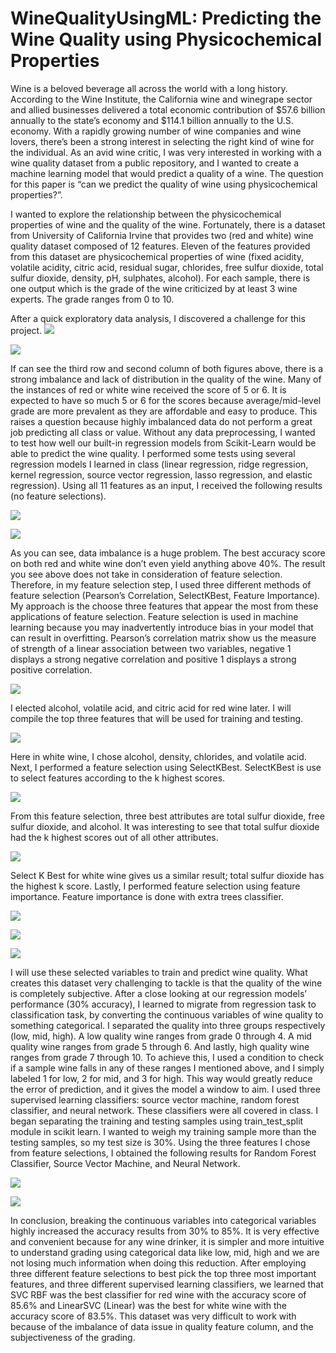# WineQualityUsingML: Predicting the Wine Quality using Physicochemical Properties

Wine is a beloved beverage all across the world with a long history. According to the Wine
Institute, the California wine and winegrape sector and allied businesses delivered a total
economic contribution of $57.6 billion annually to the state’s economy and $114.1 billion
annually to the U.S. economy. With a rapidly growing number of wine companies and wine
lovers, there’s been a strong interest in selecting the right kind of wine for the individual. As an
avid wine critic, I was very interested in working with a wine quality dataset from a public
repository, and I wanted to create a machine learning model that would predict a quality of a
wine. The question for this paper is “can we predict the quality of wine using physicochemical
properties?”.


I wanted to explore the relationship between the physicochemical properties of wine and the
quality of the wine. Fortunately, there is a dataset from University of California Irvine that
provides two (red and white) wine quality dataset composed of 12 features. Eleven of the
features provided from this dataset are physicochemical properties of wine (fixed acidity, volatile
acidity, citric acid, residual sugar, chlorides, free sulfur dioxide, total sulfur dioxide, density, pH,
sulphates, alcohol). For each sample, there is one output which is the grade of the wine
criticized by at least 3 wine experts. The grade ranges from 0 to 10.

After a quick exploratory data analysis, I discovered a challenge for this project.
![](https://github.com/heeseungp/WineQualityUsingML/blob/master/img/img1.png)


![](https://github.com/heeseungp/WineQualityUsingML/blob/master/img/img2.png)

If can see the third row and second column of both figures above, there is a strong imbalance
and lack of distribution in the quality of the wine. Many of the instances of red or white wine
received the score of 5 or 6. It is expected to have so much 5 or 6 for the scores because
average/mid-level grade are more prevalent as they are affordable and easy to produce. This
raises a question because highly imbalanced data do not perform a great job predicting all class
or value.
Without any data preprocessing, I wanted to test how well our built-in regression models from
Scikit-Learn would be able to predict the wine quality. I performed some tests using several
regression models I learned in class (linear regression, ridge regression, kernel regression,
source vector regression, lasso regression, and elastic regression). Using all 11 features as an
input, I received the following results (no feature selections).

![](https://github.com/heeseungp/WineQualityUsingML/blob/master/img/img3.png)

![](https://github.com/heeseungp/WineQualityUsingML/blob/master/img/img4.png)

As you can see, data imbalance is a huge problem. The best accuracy score on both red and
white wine don’t even yield anything above 40%. The result you see above does not take in
consideration of feature selection. Therefore, in my feature selection step, I used three different
methods of feature selection (Pearson’s Correlation, SelectKBest, Feature Importance). My
approach is the choose three features that appear the most from these applications of feature
selection. Feature selection is used in machine learning because you may inadvertently
introduce bias in your model that can result in overfitting.
Pearson’s correlation matrix show us the measure of strength of a linear association between
two variables, negative 1 displays a strong negative correlation and positive 1 displays a strong
positive correlation.

![](https://github.com/heeseungp/WineQualityUsingML/blob/master/img/img5.png)

I elected alcohol, volatile acid, and citric acid for red wine later. I will compile the top three
features that will be used for training and testing.

![](https://github.com/heeseungp/WineQualityUsingML/blob/master/img/img6.png)

Here in white wine, I chose alcohol, density, chlorides, and volatile acid.
Next, I performed a feature selection using SelectKBest. SelectKBest is use to select features
according to the k highest scores.

![](https://github.com/heeseungp/WineQualityUsingML/blob/master/img/img7.png)

From this feature selection, three best attributes are total sulfur dioxide, free sulfur dioxide, and
alcohol. It was interesting to see that total sulfur dioxide had the k highest scores out of all other
attributes.

![](https://github.com/heeseungp/WineQualityUsingML/blob/master/img/img8.png)

Select K Best for white wine gives us a similar result; total sulfur dioxide has the highest k score.
Lastly, I performed feature selection using feature importance. Feature importance is done with
extra trees classifier.

![](https://github.com/heeseungp/WineQualityUsingML/blob/master/img/img8.png)

![](https://github.com/heeseungp/WineQualityUsingML/blob/master/img/img9.png)

![](https://github.com/heeseungp/WineQualityUsingML/blob/master/img/img10.png)

I will use these selected variables to train and predict wine quality.
What creates this dataset very challenging to tackle is that the quality of the wine is completely
subjective. After a close looking at our regression models’ performance (30% accuracy), I
learned to migrate from regression task to classification task, by converting the continuous
variables of wine quality to something categorical. I separated the quality into three groups respectively (low, mid, high). A low quality wine ranges from grade 0 through 4. A mid quality
wine ranges from grade 5 through 6. And lastly, high quality wine ranges from grade 7 through
10. To achieve this, I used a condition to check if a sample wine falls in any of these ranges I
mentioned above, and I simply labeled 1 for low, 2 for mid, and 3 for high. This way would
greatly reduce the error of prediction, and it gives the model a window to aim.
I used three supervised learning classifiers: source vector machine, random forest classifier,
and neural network. These classifiers were all covered in class.
I began separating the training and testing samples using train_test_split module in scikit learn. I
wanted to weigh my training sample more than the testing samples, so my test size is 30%.
Using the three features I chose from feature selections, I obtained the following results for
Random Forest Classifier, Source Vector Machine, and Neural Network.

![](https://github.com/heeseungp/WineQualityUsingML/blob/master/img/img11.png)

![](https://github.com/heeseungp/WineQualityUsingML/blob/master/img/img12.png)

In conclusion, breaking the continuous variables into categorical variables highly increased the
accuracy results from 30% to 85%. It is very effective and convenient because for any wine
drinker, it is simpler and more intuitive to understand grading using categorical data like low,
mid, high and we are not losing much information when doing this reduction. After employing
three different feature selections to best pick the top three most important features, and three
different supervised learning classifiers, we learned that SVC RBF was the best classifier for red
wine with the accuracy score of 85.6% and LinearSVC (Linear) was the best for white wine with
the accuracy score of 83.5%. This dataset was very difficult to work with because of the
imbalance of data issue in quality feature column, and the subjectiveness of the grading.
